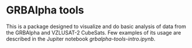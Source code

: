 # GRBAlpha tools

This is a package designed to visualize and do basic analysis of data from the GRBAlpha and VZLUSAT-2 CubeSats. Few examples of its usage are described in the Jupiter notebook _grbalpha-tools-intro.ipynb_.

